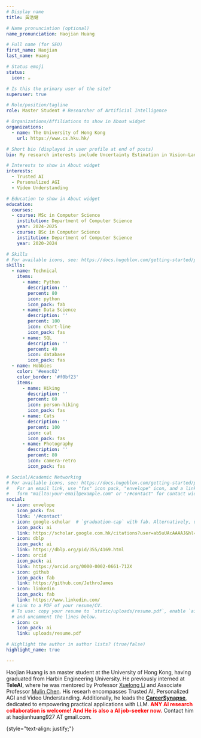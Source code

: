 ```yaml
---
# Display name
title: 黃浩健

# Name pronunciation (optional)
name_pronunciation: Haojian Huang

# Full name (for SEO)
first_name: Haojian
last_name: Huang

# Status emoji
status:
  icon: ☕️

# Is this the primary user of the site?
superuser: true

# Role/position/tagline
role: Master Student # Researcher of Artificial Intelligence

# Organizations/Affiliations to show in About widget
organizations:
  - name: The University of Hong Kong
    url: https://www.cs.hku.hk/

# Short bio (displayed in user profile at end of posts)
bio: My research interests include Uncertainty Estimation in Vision-Language Model, Hallucination of MLLM/LLM and Multi-Modal Understanding.

# Interests to show in About widget
interests:
  - Trusted AI
  - Personalized AGI
  - Video Understanding

# Education to show in About widget
education:
  courses:
  - course: MSc in Computer Science
    institution: Department of Computer Science
    year: 2024-2025
  - course: BSc in Computer Science
    institution: Department of Computer Science
    year: 2020-2024

# Skills
# For available icons, see: https://docs.hugoblox.com/getting-started/page-builder/#icons
skills:
  - name: Technical
    items:
      - name: Python
        description: ''
        percent: 80
        icon: python
        icon_pack: fab
      - name: Data Science
        description: ''
        percent: 100
        icon: chart-line
        icon_pack: fas
      - name: SQL
        description: ''
        percent: 40
        icon: database
        icon_pack: fas
  - name: Hobbies
    color: '#eeac02'
    color_border: '#f0bf23'
    items:
      - name: Hiking
        description: ''
        percent: 60
        icon: person-hiking
        icon_pack: fas
      - name: Cats
        description: ''
        percent: 100
        icon: cat
        icon_pack: fas
      - name: Photography
        description: ''
        percent: 80
        icon: camera-retro
        icon_pack: fas

# Social/Academic Networking
# For available icons, see: https://docs.hugoblox.com/getting-started/page-builder/#icons
#   For an email link, use "fas" icon pack, "envelope" icon, and a link in the
#   form "mailto:your-email@example.com" or "/#contact" for contact widget.
social:
  - icon: envelope
    icon_pack: fas
    link: '/#contact'
  - icon: google-scholar  # `graduation-cap` with fab. Alternatively, use `google-scholar` icon from `ai` icon pack
    icon_pack: ai
    link: https://scholar.google.com.hk/citations?user=ab5uUAcAAAAJ&hl=zh-CN
  - icon: dblp
    icon_pack: ai
    link: https://dblp.org/pid/355/4169.html
  - icon: orcid
    icon_pack: ai
    link: https://orcid.org/0000-0002-0661-712X    
  - icon: github
    icon_pack: fab
    link: https://github.com/JethroJames
  - icon: linkedin
    icon_pack: fab
    link: https://www.linkedin.com/
  # Link to a PDF of your resume/CV.
  # To use: copy your resume to `static/uploads/resume.pdf`, enable `ai` icons in `params.yaml`,
  # and uncomment the lines below.
  - icon: cv
    icon_pack: ai
    link: uploads/resume.pdf

# Highlight the author in author lists? (true/false)
highlight_name: true

---
```


Haojian Huang is an master student at the University of Hong Kong, having graduated from Harbin Engineering University. He previously interned at **TeleAI**, where he was mentored by Professor [Xuelong Li](https://iopen.nwpu.edu.cn/info/1015/1172.htm) and Associate Professor [Mulin Chen](https://iopen.nwpu.edu.cn/info/1251/1853.htm). His researh encompasses Trusted AI, Personalized AGI and Video Understanding. Additionally, he leads the [**CareerSynapse**](https://github.com/CareerSynapse), dedicated to empowering practical applications with LLM. <span style="color:red; font-weight:bold">ANY AI research collaboration is welcome! And He is also a AI job-seeker now.</span> Contact him at haojianhuang927 AT gmail.com.


{style="text-align: justify;"}
